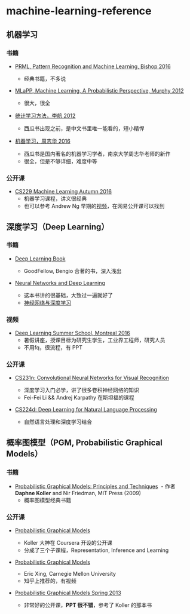 # machine-learning-reference

## 机器学习

### 书籍
- [PRML, Pattern Recognition and Machine Learning, Bishop 2016](https://www.microsoft.com/en-us/research/people/cmbishop/)
  - 经典书籍，不多说
  
- [MLaPP, Machine Learning, A Probabilistic Perspective, Murphy 2012](http://www.cs.ubc.ca/~murphyk/MLbook/)
  - 很大，很全
  
- [统计学习方法，李航 2012](https://book.douban.com/subject/10590856/)
  - 西瓜书出现之前，是中文书里唯一能看的，短小精悍
  
- [机器学习，周志华 2016](http://cs.nju.edu.cn/zhouzh/zhouzh.files/publication/MLbook2016.htm)
  - 西瓜书是国内著名的机器学习学者，南京大学周志华老师的新作
  - 很全，但是不够详细，难度中等
  
### 公开课
- [CS229 Machine Learning Autumn 2016](http://cs229.stanford.edu/)
  - 机器学习课程，讲义很经典
  - 也可以参考 Andrew Ng 早期的[视频](http://open.163.com/special/opencourse/machinelearning.html)，在网易公开课可以找到


## 深度学习（Deep Learning）

### 书籍
- [Deep Learning Book](http://www.deeplearningbook.org/)
  - GoodFellow, Bengio 合著的书，深入浅出
  
- [Neural Networks and Deep Learning](http://neuralnetworksanddeeplearning.com/)
  - 这本书讲的很基础，大致过一遍就好了
  - [神经网络与深度学习](https://www.gitbook.com/book/tigerneil/neural-networks-and-deep-learning-zh/details)

### 视频
- [Deep Learning Summer School, Montreal 2016](http://videolectures.net/deeplearning2016_montreal/)
  - 暑假讲座，授课目标为研究生学生，工业界工程师，研究人员
  - 不用fq，很流程，有 PPT
  
### 公开课
- [CS231n: Convolutional Neural Networks for Visual Recognition](http://cs231n.stanford.edu/)
  - 深度学习入门必学，讲了很多卷积神经网络的知识
  - Fei-Fei Li && Andrej Karpathy 在斯坦福的课程
  
- [CS224d: Deep Learning for Natural Language Processing](http://cs224d.stanford.edu/)
  - 自然语言处理和深度学习结合
  

## 概率图模型（PGM, Probabilistic Graphical Models）

### 书籍
- [Probabilistic Graphical Models: Principles and Techniques](http://pgm.stanford.edu/) 
  - 作者 **Daphne Koller** and Nir Friedman, MIT Press (2009)
  - 概率图模型经典书籍

### 公开课
- [Probabilistic Graphical Models](https://www.coursera.org/specializations/probabilistic-graphical-models)
  - Koller 大神在 Coursera 开设的公开课
  - 分成了三个子课程，Representation, Inference and Learning

- [Probabilistic Graphical Models](http://www.cs.cmu.edu/~epxing/Class/10708-14/lecture.html)
  - Eric Xing, Carnegie Mellon University
  - 知乎上推荐的，有视频
  
- [Probabilistic Graphical Models Spring 2013](http://cs.nyu.edu/~dsontag/courses/pgm13/)
  - 非常好的公开课，**PPT 很不错**，参考了 Koller 的那本书
